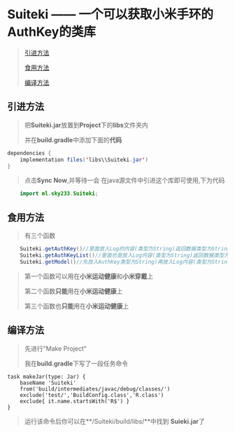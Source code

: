 # Suiteki —— 一个可以获取小米手环的AuthKey的类库

>[引进方法](#引进方法)
>>
>[食用方法](#食用方法)
>>
>[编译方法](#编译方法)

## 引进方法
>把**Suiteki.jar**放置到**Project**下的**libs**文件夹内
>>
>并在**build.gradle**中添加下面的**代码**

``` java
dependencies {
    implementation files('libs\\Suiteki.jar')   
}
```
>点击**Sync Now**,并等待一会
>在java源文件中引进这个库即可使用,下为代码

``` java
    import ml.sky233.Suiteki;
```

## 食用方法
>有三个函数
``` java
    Suiteki.getAuthKey()//里面放入Log的内容(类型为String)返回数据类型为String
    Suiteki.getAuthKeyList()//里面也是放入Log内容(类型为String)返回数据类型为String[]
    Suiteki.getModel()//先放入AuthKey类型为String)再放入Log内容(类型为String)返回数据类型为String
```
>第一个函数可以用在**小米运动健康**和**小米穿戴**上
>>
>第二个函数**只能**用在**小米运动健康**上
>>
>第三个函数也**只能**用在**小米运动健康**上
>>

## 编译方法
>先进行"Make Project"
>>
>我在**build.gradle**下写了一段任务命令
>>
```
task makeJar(type: Jar) {
    baseName 'Suiteki'
    from('build/intermediates/javac/debug/classes/')
    exclude('test/','BuildConfig.class','R.class')
    exclude{ it.name.startsWith('R$') }
}
```
>>
>运行该命令后你可以在**/Suiteki/build/libs/**中找到 **Suieki.jar**了
